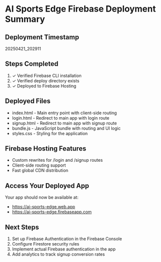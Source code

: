 # AI Sports Edge Firebase Deployment Summary

## Deployment Timestamp
20250421_202911

## Steps Completed
1. ✓ Verified Firebase CLI installation
2. ✓ Verified deploy directory exists
3. ✓ Deployed to Firebase Hosting

## Deployed Files
- index.html - Main entry point with client-side routing
- login.html - Redirect to main app with login route
- signup.html - Redirect to main app with signup route
- bundle.js - JavaScript bundle with routing and UI logic
- styles.css - Styling for the application

## Firebase Hosting Features
- Custom rewrites for /login and /signup routes
- Client-side routing support
- Fast global CDN distribution

## Access Your Deployed App
Your app should now be available at:
- https://ai-sports-edge.web.app
- https://ai-sports-edge.firebaseapp.com

## Next Steps
1. Set up Firebase Authentication in the Firebase Console
2. Configure Firestore security rules
3. Implement actual Firebase authentication in the app
4. Add analytics to track signup conversion rates
